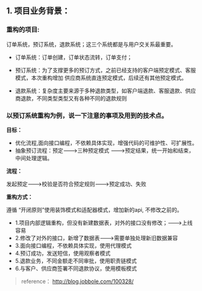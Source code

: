## 1. 项目业务背景：
### 重构的项目:
  订单系统，预订系统，退款系统；这三个系统都是与用户交关系最重要。

* 订单系统：订单创建，订单状态流转，订单支付；

* 预订系统：为了支撑更多的预订方式，之前已经支持的客户端预定模式、客服模式，本次重构增加 供应商系统直连预定模式，后续还有其他预定模式。

* 退款系统：复杂度主要来源于多种退款类型，如客户端退款、客服退款、供应商退款，不同类型类型又有各种不同的退款规则

### 以预订系统重构为例，说一下注意的事项及用到的技术点。

**目标：**
* 优化流程,面向接口编程，不依赖具体实现，增强代码的可维护性、可扩展性。
* 抽象预订流程：预定--->三种预定模式 --->预定结果，统一开始和结束，中间处理逻辑。


**流程：**

发起预定--->校验是否符合预定规则--->预定成功、失败


**重构方式：**

遵循 “开闭原则”使用装饰模式和适配器模式，增加新的api, 不修改之前的。
* 1.项目内部逻辑重构，但没有新建数据表，对外的接口没有修改；--->上线容易
* 2.修改了对外的接口，新增了数据表--->需要单独处理新旧数据兼容
* 3.面向接口编程，不依赖具体实现，使用代理模式
* 4.预订成功，发送短信，使用观察者模式
* 5.退款业务，不同金额走不同审批，使用职责链模式
* 6.与客户、供应商签署不同退款协议，使用模板模式

> reference：
http://blog.jobbole.com/100328/

